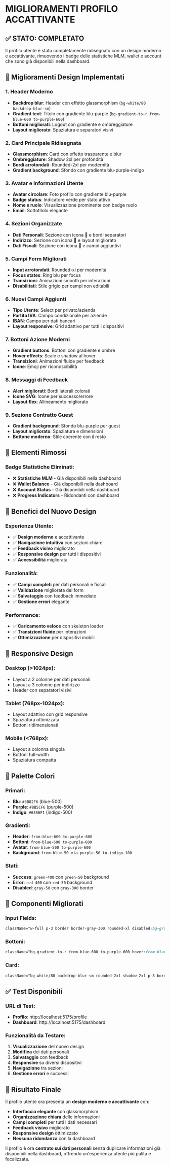 # MIGLIORAMENTI PROFILO ACCATTIVANTE

## ✅ **STATO: COMPLETATO**

Il profilo utente è stato completamente ridisegnato con un design moderno e accattivante, rimuovendo i badge delle statistiche MLM, wallet e account che sono già disponibili nella dashboard.

## 🎨 **Miglioramenti Design Implementati**

### **1. Header Moderno**
- **Backdrop blur**: Header con effetto glassmorphism (`bg-white/80 backdrop-blur-sm`)
- **Gradient text**: Titolo con gradiente blu-purple (`bg-gradient-to-r from-blue-600 to-purple-600`)
- **Bottoni migliorati**: Logout con gradiente e ombreggiature
- **Layout migliorato**: Spaziatura e separatori visivi

### **2. Card Principale Ridisegnata**
- **Glassmorphism**: Card con effetto trasparente e blur
- **Ombreggiature**: Shadow 2xl per profondità
- **Bordi arrotondati**: Rounded-2xl per modernità
- **Gradient background**: Sfondo con gradiente blu-purple-indigo

### **3. Avatar e Informazioni Utente**
- **Avatar circolare**: Foto profilo con gradiente blu-purple
- **Badge status**: Indicatore verde per stato attivo
- **Nome e ruolo**: Visualizzazione prominente con badge ruolo
- **Email**: Sottotitolo elegante

### **4. Sezioni Organizzate**
- **Dati Personali**: Sezione con icona 👤 e bordi separatori
- **Indirizzo**: Sezione con icona 📍 e layout migliorato
- **Dati Fiscali**: Sezione con icona 💼 e campi aggiuntivi

### **5. Campi Form Migliorati**
- **Input arrotondati**: Rounded-xl per modernità
- **Focus states**: Ring blu per focus
- **Transizioni**: Animazioni smooth per interazioni
- **Disabilitati**: Stile grigio per campi non editabili

### **6. Nuovi Campi Aggiunti**
- **Tipo Utente**: Select per privato/azienda
- **Partita IVA**: Campo condizionale per aziende
- **IBAN**: Campo per dati bancari
- **Layout responsive**: Grid adattivo per tutti i dispositivi

### **7. Bottoni Azione Moderni**
- **Gradient buttons**: Bottoni con gradiente e ombre
- **Hover effects**: Scale e shadow al hover
- **Transizioni**: Animazioni fluide per feedback
- **Icone**: Emoji per riconoscibilità

### **8. Messaggi di Feedback**
- **Alert migliorati**: Bordi laterali colorati
- **Icone SVG**: Icone per successo/errore
- **Layout flex**: Allineamento migliorato

### **9. Sezione Contratto Guest**
- **Gradient background**: Sfondo blu-purple per guest
- **Layout migliorato**: Spaziatura e dimensioni
- **Bottone moderno**: Stile coerente con il resto

## 🚫 **Elementi Rimossi**

### **Badge Statistiche Eliminati:**
- ❌ **Statistiche MLM** - Già disponibili nella dashboard
- ❌ **Wallet Balance** - Già disponibili nella dashboard  
- ❌ **Account Status** - Già disponibili nella dashboard
- ❌ **Progress Indicators** - Ridondanti con dashboard

## 🎯 **Benefici del Nuovo Design**

### **Esperienza Utente:**
- ✅ **Design moderno** e accattivante
- ✅ **Navigazione intuitiva** con sezioni chiare
- ✅ **Feedback visivo** migliorato
- ✅ **Responsive design** per tutti i dispositivi
- ✅ **Accessibilità** migliorata

### **Funzionalità:**
- ✅ **Campi completi** per dati personali e fiscali
- ✅ **Validazione** migliorata dei form
- ✅ **Salvataggio** con feedback immediato
- ✅ **Gestione errori** elegante

### **Performance:**
- ✅ **Caricamento veloce** con skeleton loader
- ✅ **Transizioni fluide** per interazioni
- ✅ **Ottimizzazione** per dispositivi mobili

## 📱 **Responsive Design**

### **Desktop (>1024px):**
- Layout a 2 colonne per dati personali
- Layout a 3 colonne per indirizzo
- Header con separatori visivi

### **Tablet (768px-1024px):**
- Layout adattivo con grid responsive
- Spaziatura ottimizzata
- Bottoni ridimensionati

### **Mobile (<768px):**
- Layout a colonna singola
- Bottoni full-width
- Spaziatura compatta

## 🎨 **Palette Colori**

### **Primari:**
- **Blu**: `#3B82F6` (blue-500)
- **Purple**: `#8B5CF6` (purple-500)
- **Indigo**: `#6366F1` (indigo-500)

### **Gradienti:**
- **Header**: `from-blue-600 to-purple-600`
- **Bottoni**: `from-blue-600 to-purple-600`
- **Avatar**: `from-blue-500 to-purple-600`
- **Background**: `from-blue-50 via-purple-50 to-indigo-100`

### **Stati:**
- **Success**: `green-400` con `green-50` background
- **Error**: `red-400` con `red-50` background
- **Disabled**: `gray-50` con `gray-300` border

## 🔧 **Componenti Migliorati**

### **Input Fields:**
```css
className="w-full p-3 border border-gray-300 rounded-xl disabled:bg-gray-50 focus:ring-2 focus:ring-blue-500 focus:border-transparent transition-all"
```

### **Bottoni:**
```css
className="bg-gradient-to-r from-blue-600 to-purple-600 hover:from-blue-700 hover:to-purple-700 text-white font-medium py-3 px-8 rounded-xl transition-all duration-200 shadow-lg hover:shadow-xl transform hover:scale-105"
```

### **Card:**
```css
className="bg-white/80 backdrop-blur-sm rounded-2xl shadow-2xl p-8 border border-gray-200"
```

## ✅ **Test Disponibili**

### **URL di Test:**
- **Profilo**: http://localhost:5175/profile
- **Dashboard**: http://localhost:5175/dashboard

### **Funzionalità da Testare:**
1. **Visualizzazione** del nuovo design
2. **Modifica** dei dati personali
3. **Salvataggio** con feedback
4. **Responsive** su diversi dispositivi
5. **Navigazione** tra sezioni
6. **Gestione errori** e successi

## 🚀 **Risultato Finale**

Il profilo utente ora presenta un **design moderno e accattivante** con:
- **Interfaccia elegante** con glassmorphism
- **Organizzazione chiara** delle informazioni
- **Campi completi** per tutti i dati necessari
- **Feedback visivo** migliorato
- **Responsive design** ottimizzato
- **Nessuna ridondanza** con la dashboard

Il profilo è ora **centrato sui dati personali** senza duplicare informazioni già disponibili nella dashboard, offrendo un'esperienza utente più pulita e focalizzata. 